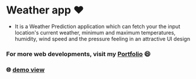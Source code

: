 # Weather app ❤️

- It is a Weather Prediction application which can fetch your the input location's current weather, minimum and maximum temperatures, humidity, wind speed and the pressure feeling in an attractive UI design

### For more web developments, visit my [Portfolio](https://gowthamrajk.github.io/) 😄

### 🌐 [demo view](https://gowthamrajk.github.io/weather_app/) 


